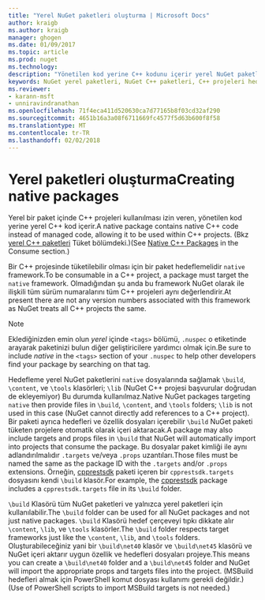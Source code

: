 ```yaml
---
title: "Yerel NuGet paketleri oluşturma | Microsoft Docs"
author: kraigb
ms.author: kraigb
manager: ghogen
ms.date: 01/09/2017
ms.topic: article
ms.prod: nuget
ms.technology: 
description: "Yönetilen kod yerine C++ kodunu içerir yerel NuGet paketleri oluşturma ile ilgili ayrıntılar C++ projelerinde kullanın."
keywords: NuGet yerel paketleri, NuGet C++ paketleri, C++ projeleri hedefleyen yerel kod paketleri
ms.reviewer:
- karann-msft
- unniravindranathan
ms.openlocfilehash: 71f4eca411d520630ca7d77165b8f03cd32af290
ms.sourcegitcommit: 4651b16a3a08f6711669fc4577f5d63b600f8f58
ms.translationtype: MT
ms.contentlocale: tr-TR
ms.lasthandoff: 02/02/2018
---
```

# <a name="creating-native-packages"></a><span data-ttu-id="b6071-104">Yerel paketleri oluşturma</span><span class="sxs-lookup"><span data-stu-id="b6071-104">Creating native packages</span></span>

<span data-ttu-id="b6071-105">Yerel bir paket içinde C++ projeleri kullanılması izin veren, yönetilen kod yerine yerel C++ kod içerir.</span><span class="sxs-lookup"><span data-stu-id="b6071-105">A native package contains native C++ code instead of managed code, allowing it to be used within C++ projects.</span></span> <span data-ttu-id="b6071-106">(Bkz [yerel C++ paketleri](../consume-packages/finding-and-choosing-packages.md#native-cpp-packages) Tüket bölümdeki.)</span><span class="sxs-lookup"><span data-stu-id="b6071-106">(See [Native C++ Packages](../consume-packages/finding-and-choosing-packages.md#native-cpp-packages) in the Consume section.)</span></span>

<span data-ttu-id="b6071-107">Bir C++ projesinde tüketilebilir olması için bir paket hedeflemelidir `native` framework.</span><span class="sxs-lookup"><span data-stu-id="b6071-107">To be consumable in a C++ project, a package must target the `native` framework.</span></span> <span data-ttu-id="b6071-108">Olmadığından şu anda bu framework NuGet olarak ile ilişkili tüm sürüm numaralarını tüm C++ projeleri aynı değerlendirir.</span><span class="sxs-lookup"><span data-stu-id="b6071-108">At present there are not any version numbers associated with this framework as NuGet treats all C++ projects the same.</span></span>

> [!Note]
> <span data-ttu-id="b6071-109">Eklediğinizden emin olun *yerel* içinde `<tags>` bölümü, `.nuspec` o etiketinde arayarak paketinizi bulun diğer geliştiricilere yardımcı olmak için.</span><span class="sxs-lookup"><span data-stu-id="b6071-109">Be sure to include *native* in the `<tags>` section of your `.nuspec` to help other developers find your package by searching on that tag.</span></span>

<span data-ttu-id="b6071-110">Hedefleme yerel NuGet paketlerini `native` dosyalarında sağlamak `\build`, `\content`, ve `\tools` klasörleri; `\lib` (NuGet C++ projesi başvurular doğrudan de ekleyemiyor) Bu durumda kullanılmaz.</span><span class="sxs-lookup"><span data-stu-id="b6071-110">Native NuGet packages targeting `native` then provide files in `\build`, `\content`, and `\tools` folders; `\lib` is not used in this case (NuGet cannot directly add references to a C++ project).</span></span> <span data-ttu-id="b6071-111">Bir paketi ayrıca hedefleri ve özellik dosyaları içerebilir `\build` NuGet paketi tüketen projelere otomatik olarak içeri aktaracak.</span><span class="sxs-lookup"><span data-stu-id="b6071-111">A package may also include targets and props files in `\build` that NuGet will automatically import into projects that consume the package.</span></span> <span data-ttu-id="b6071-112">Bu dosyalar paket kimliği ile aynı adlandırılmalıdır `.targets` ve/veya `.props` uzantıları.</span><span class="sxs-lookup"><span data-stu-id="b6071-112">Those files must be named the same as the package ID with the `.targets` and/or `.props` extensions.</span></span> <span data-ttu-id="b6071-113">Örneğin, [cpprestsdk](https://nuget.org/packages/cpprestsdk/) paketi içeren bir `cpprestsdk.targets` dosyasını kendi `\build` klasör.</span><span class="sxs-lookup"><span data-stu-id="b6071-113">For example, the [cpprestsdk](https://nuget.org/packages/cpprestsdk/) package includes a `cpprestsdk.targets` file in its `\build` folder.</span></span>

<span data-ttu-id="b6071-114">`\build` Klasörü tüm NuGet paketleri ve yalnızca yerel paketleri için kullanılabilir.</span><span class="sxs-lookup"><span data-stu-id="b6071-114">The `\build` folder can be used for all NuGet packages and not just native packages.</span></span> <span data-ttu-id="b6071-115">`\build` Klasörü hedef çerçeveyi tıpkı dikkate alır `\content`, `\lib`, ve `\tools` klasörler.</span><span class="sxs-lookup"><span data-stu-id="b6071-115">The `\build` folder respects target frameworks just like the `\content`, `\lib`, and `\tools` folders.</span></span> <span data-ttu-id="b6071-116">Oluşturabileceğiniz yani bir `\build\net40` klasör ve `\build\net45` klasörü ve NuGet içeri aktarır uygun özellik ve hedefleri dosyaları projeye.</span><span class="sxs-lookup"><span data-stu-id="b6071-116">This means you can create a `\build\net40` folder and a `\build\net45` folder and NuGet will import the appropriate props and targets files into the project.</span></span> <span data-ttu-id="b6071-117">(MSBuild hedefleri almak için PowerShell komut dosyası kullanımı gerekli değildir.)</span><span class="sxs-lookup"><span data-stu-id="b6071-117">(Use of PowerShell scripts to import MSBuild targets is not needed.)</span></span>
